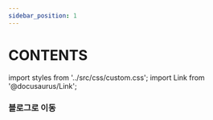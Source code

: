 ```yaml
---
sidebar_position: 1
---
```


# CONTENTS

import styles from '../src/css/custom.css';
import Link from '@docusaurus/Link';

<Link to="/blog">
 <div id="docCard" class="container">
    <div class="row">
      <div class="col-md-6 col-sm-8 col-xs-12 col-md-offset-3 col-sm-offset-2">
        <div class="card">
          <div class="text">
            <h3>블로그로 이동</h3>
            <p></p>
          </div>
        </div>
      </div>
    </div>
 </div>
</Link>